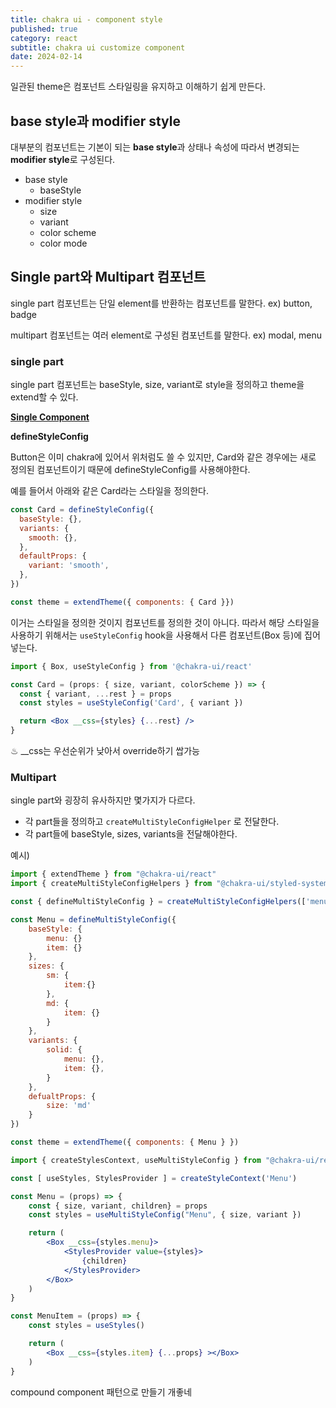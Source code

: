 ```yaml
---
title: chakra ui - component style
published: true
category: react
subtitle: chakra ui customize component
date: 2024-02-14
---
```


일관된 theme은 컴포넌트 스타일링을 유지하고 이해하기 쉽게 만든다.

## base style과 modifier style

대부분의 컴포넌트는 기본이 되는 **base style**과 상태나 속성에 따라서 변경되는 **modifier style**로 구성된다.

- base style
    - baseStyle
- modifier style
    - size
    - variant
    - color scheme
    - color mode

## Single part와 Multipart 컴포넌트

single part 컴포넌트는 단일 element를 반환하는 컴포넌트를 말한다. ex) button, badge

multipart 컴포넌트는 여러 element로 구성된 컴포넌트를 말한다. ex) modal, menu

### single part

single part 컴포넌트는 baseStyle, size, variant로 style을 정의하고 theme을 extend할 수 있다.

[**Single Component**](https://www.notion.so/Single-Component-85a562981a4a472fae3d7a8d0c269023?pvs=21)

**defineStyleConfig**

Button은 이미 chakra에 있어서 위처럼도 쓸 수 있지만, Card와 같은 경우에는 새로 정의된 컴포넌트이기 때문에 defineStyleConfig를 사용해야한다.

예를 들어서 아래와 같은 Card라는 스타일을 정의한다.

```jsx
const Card = defineStyleConfig({
  baseStyle: {},
  variants: {
    smooth: {},
  },
  defaultProps: {
    variant: 'smooth',
  },
})

const theme = extendTheme({ components: { Card }})
```

이거는 스타일을 정의한 것이지 컴포넌트를 정의한 것이 아니다. 따라서 해당 스타일을 사용하기 위해서는 `useStyleConfig` hook을 사용해서 다른 컴포넌트(Box 등)에 집어 넣는다.

```jsx
import { Box, useStyleConfig } from '@chakra-ui/react'

const Card = (props: { size, variant, colorScheme }) => {
  const { variant, ...rest } = props
  const styles = useStyleConfig('Card', { variant })

  return <Box __css={styles} {...rest} />
}
```

♨︎ __css는 우선순위가 낮아서 override하기 쌉가능

### Multipart

single part와 굉장히 유사하지만 몇가지가 다르다.

- 각 part들을 정의하고 `createMultiStyleConfigHelper` 로 전달한다.
- 각 part들에 baseStyle, sizes, variants을 전달해야한다.

예시)

```jsx
import { extendTheme } from "@chakra-ui/react"
import { createMultiStyleConfigHelpers } from "@chakra-ui/styled-system"

const { defineMultiStyleConfig } = createMultiStyleConfigHelpers(['menu', 'item'])

const Menu = defineMultiStyleConfig({
	baseStyle: {
		menu: {}
		item: {}
	},
	sizes: {
		sm: {
			item:{}
		},
		md: {
			item: {}
		}
	},
	variants: {
		solid: {
			menu: {},
			item: {},
		}
	},
	defualtProps: {
		size: 'md'
	}
})

const theme = extendTheme({ components: { Menu } })
```

```jsx
import { createStylesContext, useMultiStyleConfig } from "@chakra-ui/react"

const [ useStyles, StylesProvider ] = createStyleContext('Menu')

const Menu = (props) => {
	const { size, variant, children} = props
	const styles = useMultiStyleConfig("Menu", { size, variant })

	return (
		<Box __css={styles.menu}>
			<StylesProvider value={styles}>
				{children}
			</StylesProvider>
		</Box>
	)
}

const MenuItem = (props) => {
	const styles = useStyles()

	return (
		<Box __css={styles.item} {...props} ></Box>
	)
}
```

compound component 패턴으로 만들기 개좋네